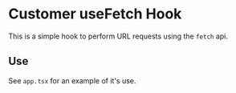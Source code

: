 # Customer useFetch Hook

This is a simple hook to perform URL requests using the `fetch` api.

## Use

See `app.tsx` for an example of it's use.